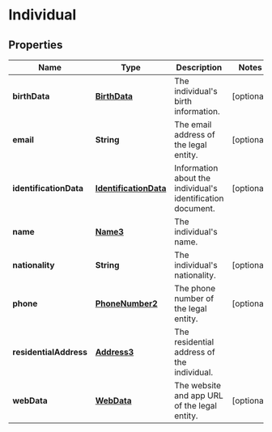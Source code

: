 

# Individual


## Properties

| Name | Type | Description | Notes |
|------------ | ------------- | ------------- | -------------|
|**birthData** | [**BirthData**](BirthData.md) | The individual&#39;s birth information. |  [optional] |
|**email** | **String** | The email address of the legal entity. |  [optional] |
|**identificationData** | [**IdentificationData**](IdentificationData.md) | Information about the individual&#39;s identification document. |  [optional] |
|**name** | [**Name3**](Name3.md) | The individual&#39;s name. |  |
|**nationality** | **String** | The individual&#39;s nationality. |  [optional] |
|**phone** | [**PhoneNumber2**](PhoneNumber2.md) | The phone number of the legal entity. |  [optional] |
|**residentialAddress** | [**Address3**](Address3.md) | The residential address of the individual. |  |
|**webData** | [**WebData**](WebData.md) | The website and app URL of the legal entity. |  [optional] |



